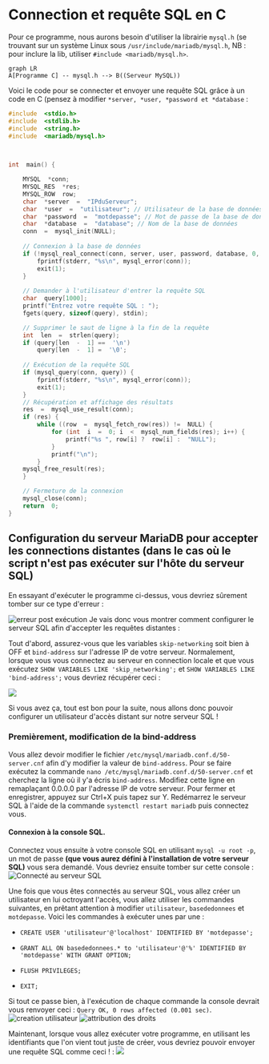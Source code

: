 ﻿# Connection et requête SQL en C

Pour ce programme, nous aurons besoin d'utiliser la librairie `mysql.h` (se trouvant sur un système Linux sous `/usr/include/mariadb/mysql.h`, NB : pour inclure la lib, utiliser `#include <mariadb/mysql.h>`.
```mermaid
graph LR
A[Programme C] -- mysql.h --> B((Serveur MySQL))
```

Voici le code pour se connecter et envoyer une requête SQL grâce à un code en C (pensez à modifier `*server, *user, *password et *database` : 
```c
#include  <stdio.h>
#include  <stdlib.h>
#include  <string.h>
#include  <mariadb/mysql.h>

  

int  main() {

	MYSQL  *conn;
	MYSQL_RES  *res;
	MYSQL_ROW  row;
	char  *server  =  "IPduServeur";
	char  *user  =  "utilisateur"; // Utilisateur de la base de données
	char  *password  =  "motdepasse"; // Mot de passe de la base de données
	char  *database  =  "database"; // Nom de la base de données
	conn  =  mysql_init(NULL);
	
	// Connexion à la base de données
	if (!mysql_real_connect(conn, server, user, password, database, 0, NULL, 0)) {
		fprintf(stderr, "%s\n", mysql_error(conn));
		exit(1);
	}
	
	// Demander à l'utilisateur d'entrer la requête SQL
	char  query[1000];
	printf("Entrez votre requête SQL : ");
	fgets(query, sizeof(query), stdin);

	// Supprimer le saut de ligne à la fin de la requête
	int  len  =  strlen(query);
	if (query[len  -  1] ==  '\n')
		query[len  -  1] =  '\0';
	
	// Exécution de la requête SQL
	if (mysql_query(conn, query)) {
		fprintf(stderr, "%s\n", mysql_error(conn));
		exit(1);
	}
	// Récupération et affichage des résultats
	res  =  mysql_use_result(conn);
	if (res) {
		while ((row  =  mysql_fetch_row(res)) !=  NULL) {
			for (int  i  =  0; i  <  mysql_num_fields(res); i++) {
				printf("%s ", row[i] ?  row[i] :  "NULL");
			}
			printf("\n");
		}
	mysql_free_result(res);
	}

	// Fermeture de la connexion
	mysql_close(conn);
	return  0;
}

```
## Configuration du serveur MariaDB pour accepter les connections distantes (dans le cas où le script n'est pas exécuter sur l'hôte du serveur SQL)

En essayant d'exécuter le programme ci-dessus, vous devriez sûrement tomber sur ce type d'erreur :

![erreur post exécution](https://i.imgur.com/ul3zdPj.png)
Je vais donc vous montrer comment configurer le serveur SQL afin d'accepter les requêtes distantes :

Tout d'abord, assurez-vous que les variables `skip-networking` soit bien à OFF et `bind-address` sur l'adresse IP de votre serveur.
Normalement, lorsque vous vous connectez au serveur en connection locale et que vous exécutez `SHOW VARIABLES LIKE 'skip_networking';` et `SHOW VARIABLES LIKE 'bind-address';` vous devriez récupérer ceci : 

![](https://i.imgur.com/vvmlQJ2.png)

Si vous avez ça, tout est bon pour la suite, nous allons donc pouvoir configurer un utilisateur d'accès distant sur notre serveur SQL ! 

### Premièrement, modification de la bind-address
Vous allez devoir modifier le fichier `/etc/mysql/mariadb.conf.d/50-server.cnf` afin d'y modifier la valeur de `bind-address`. Pour se faire exécutez la commande `nano /etc/mysql/mariadb.conf.d/50-server.cnf` et cherchez la ligne où il y'a écris `bind-address`. Modifiez cette ligne en remaplaçant 0.0.0.0 par l'adresse IP de votre serveur. Pour fermer et enregistrer, appuyez sur Ctrl+X puis tapez sur Y.
Redémarrez le serveur SQL à l'aide de la commande `systemctl restart mariadb` puis connectez vous.

#### Connexion à la console SQL.
Connectez vous ensuite à votre console SQL en utilisant `mysql -u root -p`, un mot de passe **(que vous aurez défini à l'installation de votre serveur SQL)** vous sera demandé. Vous devriez ensuite tomber sur cette console : 
![Connecté au serveur SQL](https://i.imgur.com/QowQjFb.png)

Une fois que vous êtes connectés au serveur SQL, vous allez créer un utilisateur en lui octroyant l'accès, vous allez utiliser les commandes suivantes, en prêtant attention à modifier `utilisateur`, `basededonnees` et `motdepasse`.
Voici les commandes à exécuter unes par une :
* `CREATE USER 'utilisateur'@'localhost' IDENTIFIED BY 'motdepasse';`

* `GRANT ALL ON basededonnees.* to 'utilisateur'@'%' IDENTIFIED BY 'motdepasse' WITH GRANT OPTION;`

* `FLUSH PRIVILEGES;`

* `EXIT;`


Si tout ce passe bien, à l'exécution de chaque commande la console devrait vous renvoyer ceci : `Query OK, 0 rows affected (0.001 sec)`.
![creation utilisateur](https://i.imgur.com/eZJpeUt.png)
![attribution des droits](https://i.imgur.com/g7Svcpx.png)

Maintenant, lorsque vous allez exécuter votre programme, en utilisant les identifiants que l'on vient tout juste de créer, vous devriez pouvoir envoyer une requête SQL comme ceci ! :
![](https://i.imgur.com/mYvCkDz.png)



